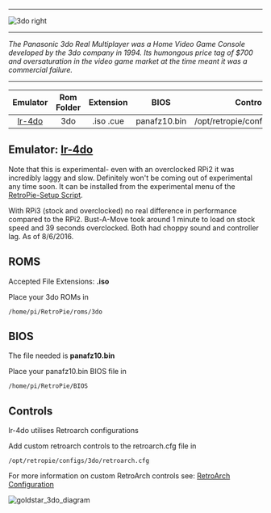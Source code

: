 ***

![3do right](https://cloud.githubusercontent.com/assets/10035308/12186059/8d7ec76a-b55c-11e5-9231-b0c561de271c.png)

***
_The Panasonic 3do Real Multiplayer was a Home Video Game Console developed by the 3do company in 1994. Its humongous price tag of $700 and oversaturation in the video game market at the time meant it was a commercial failure._

***

| Emulator | Rom Folder | Extension | BIOS |  Controller Config |
| :---: | :---: | :---: | :---: | :---: |
| [lr-4do](https://github.com/libretro/4do-libretro) | 3do  | .iso .cue | panafz10.bin | /opt/retropie/configs/3do/retroarch.cfg |

## Emulator: [lr-4do](https://github.com/libretro/4do-libretro)

Note that this is experimental- even with an overclocked RPi2 it was incredibly laggy and slow. Definitely won't be coming out of experimental any time soon. It can be installed from the experimental menu of the [RetroPie-Setup Script](Updating-RetroPie#using-the-retropie-setup-script).

With RPi3 (stock and overclocked) no real difference in performance compared to the RPi2. Bust-A-Move took around 1 minute to load on stock speed and 39 seconds overclocked. Both had choppy sound and controller lag. As of 8/6/2016.

## ROMS
Accepted File Extensions: **.iso**

Place your 3do ROMs in
```
/home/pi/RetroPie/roms/3do
```
## BIOS

The file needed is **panafz10.bin**

Place your panafz10.bin BIOS file in
```
/home/pi/RetroPie/BIOS
```
## Controls

lr-4do utilises Retroarch configurations

Add custom retroarch controls to the retroarch.cfg file in
```shell
/opt/retropie/configs/3do/retroarch.cfg
```
For more information on custom RetroArch controls see: [RetroArch Configuration](RetroArch-Configuration)

![goldstar_3do_diagram](https://cloud.githubusercontent.com/assets/10035308/16599643/7f450bd6-42c0-11e6-84d7-9cc0944e7b01.png)